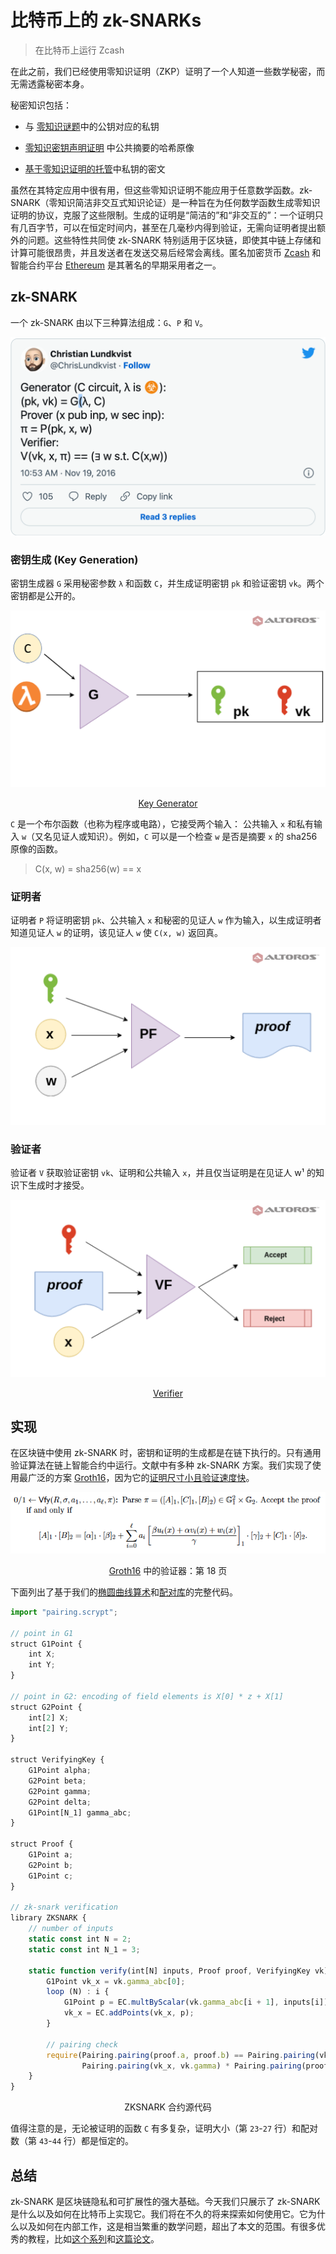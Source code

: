 # 比特币上的 zk-SNARKs

> 在比特币上运行 Zcash


在此之前，我们已经使用零知识证明（ZKP）证明了一个人知道一些数学秘密，而无需透露秘密本身。

秘密知识包括：

* 与 [零知识谜题](https://xiaohuiliu.medium.com/zero-knowledge-puzzles-db68f0cc34f0)中的公钥对应的私钥

* [零知识密钥声明证明](https://xiaohuiliu.medium.com/zero-knowledge-key-statement-proof-188ba2dc2c30) 中公共摘要的哈希原像

* [基于零知识证明的托管](https://xiaohuiliu.medium.com/zero-knowledge-proof-and-its-applications-in-bitcoin-aca833d7d745)中私钥的密文


虽然在其特定应用中很有用，但这些零知识证明不能应用于任意数学函数。zk-SNARK（零知识简洁非交互式知识论证）是一种旨在为任何数学函数生成零知识证明的协议，克服了这些限制。生成的证明是“简洁的”和“非交互的”：一个证明只有几百字节，可以在恒定时间内，甚至在几毫秒内得到验证，无需向证明者提出额外的问题。这些特性共同使 zk-SNARK 特别适用于区块链，即使其中链上存储和计算可能很昂贵，并且发送者在发送交易后经常会离线。匿名加密货币 [Zcash](https://z.cash/technology/zksnarks.html) 和智能合约平台 [Ethereum](https://github.com/ethereum/wiki/wiki/Byzantium-Hard-Fork-changes) 是其著名的早期采用者之一。

## zk-SNARK

一个 zk-SNARK 由以下三种算法组成：`G`、`P` 和 `V`。

![twitter](./twitter.png)

### 密钥生成 (Key Generation)

密钥生成器 `G` 采用秘密参数 `λ` 和函数 `C`，并生成证明密钥 `pk` 和验证密钥 `vk`。两个密钥都是公开的。

![Key Generator](./generator.png)

<center><a href="https://www.altoros.com/blog/securing-a-blockchain-with-a-noninteractive-zero-knowledge-proof/">Key Generator</a></center>

`C` 是一个布尔函数（也称为程序或电路），它接受两个输入：
公共输入 `x` 和私有输入 `w`（又名见证人或知识）。例如，`C` 可以是一个检查 `w` 是否是摘要 `x` 的 sha256 原像的函数。

> C(x, w) = sha256(w) == x

### 证明者

证明者 `P` 将证明密钥 `pk`、公共输入 `x` 和秘密的见证人 `w` 作为输入，以生成证明者知道见证人 `w` 的证明，该见证人 `w` 使 `C(x, w)` 返回真。

![Prover](./prover.png)

### 验证者

验证者 `V` 获取验证密钥 `vk`、证明和公共输入 `x`，并且仅当证明是在见证人 w¹ 的知识下生成时才接受。

![Verifier](./verify.png)

<center><a href="https://www.altoros.com/blog/securing-a-blockchain-with-a-noninteractive-zero-knowledge-proof/">Verifier</a></center>

## 实现

在区块链中使用 zk-SNARK 时，密钥和证明的生成都是在链下执行的。只有通用验证算法在链上智能合约中运行。文献中有多种 zk-SNARK 方案。我们实现了使用最广泛的方案 [Groth16](https://eprint.iacr.org/2016/260.pdf)，因为它的[证明尺寸小且验证速度快](http://www.zeroknowledgeblog.com/index.php/groth16)。

![Groth16](./Groth16.png)


<center><a href="https://eprint.iacr.org/2016/260.pdf">Groth16</a> 中的验证器：第 18 页</center>


下面列出了基于我们的[椭圆曲线算术](https://xiaohuiliu.medium.com/elliptic-curve-arithmetic-in-script-cb0ab37e4f63)和[配对库](https://blog.csdn.net/freedomhero/article/details/124943936)的完整代码。

```js
import "pairing.scrypt";

// point in G1
struct G1Point {
    int X;
    int Y;
}

// point in G2: encoding of field elements is X[0] * z + X[1]
struct G2Point {
    int[2] X;
    int[2] Y;
}

struct VerifyingKey {
    G1Point alpha;
    G2Point beta;
    G2Point gamma;
    G2Point delta;
    G1Point[N_1] gamma_abc;
}

struct Proof {
    G1Point a;
    G2Point b;
    G1Point c;
}

// zk-snark verification
library ZKSNARK {
    // number of inputs
    static const int N = 2;
    static const int N_1 = 3;

    static function verify(int[N] inputs, Proof proof, VerifyingKey vk) {
        G1Point vk_x = vk.gamma_abc[0];
        loop (N) : i {
            G1Point p = EC.multByScalar(vk.gamma_abc[i + 1], inputs[i]);
            vk_x = EC.addPoints(vk_x, p);
        }

        // pairing check
        require(Pairing.pairing(proof.a, proof.b) == Pairing.pairing(vk.alpha, vk.beta) * 
                Pairing.pairing(vk_x, vk.gamma) * Pairing.pairing(proof.c, vk.delta));
    }
}
```

<center>ZKSNARK 合约源代码</center>

值得注意的是，无论被证明的函数 `C` 有多复杂，证明大小（第 `23`-`27` 行）和配对数（第 `43`-`44` 行）都是恒定的。

##  总结

zk-SNARK 是区块链隐私和可扩展性的强大基础。今天我们只展示了 zk-SNARK 是什么以及如何在比特币上实现它。我们将在不久的将来探索如何使用它。它为什么以及如何在内部工作，这是相当繁重的数学问题，超出了本文的范围。有很多优秀的教程，比如[这个系列](http://coders-errand.com/zk-snarks-and-their-algebraic-structure/)和[这篇论文](https://arxiv.org/abs/1906.07221)。
